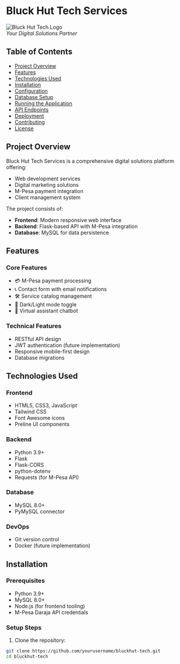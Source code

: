 # Bluck Hut Tech Services

![Bluck Hut Tech Logo](https://via.placeholder.com/150x50?text=Bluck+Hut+Tech)  
*Your Digital Solutions Partner*

## Table of Contents
- [Project Overview](#project-overview)
- [Features](#features)
- [Technologies Used](#technologies-used)
- [Installation](#installation)
- [Configuration](#configuration)
- [Database Setup](#database-setup)
- [Running the Application](#running-the-application)
- [API Endpoints](#api-endpoints)
- [Deployment](#deployment)
- [Contributing](#contributing)
- [License](#license)

## Project Overview

Bluck Hut Tech Services is a comprehensive digital solutions platform offering:
- Web development services
- Digital marketing solutions
- M-Pesa payment integration
- Client management system

The project consists of:
- **Frontend**: Modern responsive web interface
- **Backend**: Flask-based API with M-Pesa integration
- **Database**: MySQL for data persistence

## Features

### Core Features
- 💳 M-Pesa payment processing
- 📞 Contact form with email notifications
- 🛠️ Service catalog management
- 🌙 Dark/Light mode toggle
- 🤖 Virtual assistant chatbot

### Technical Features
- RESTful API design
- JWT authentication (future implementation)
- Responsive mobile-first design
- Database migrations

## Technologies Used

### Frontend
- HTML5, CSS3, JavaScript
- Tailwind CSS
- Font Awesome icons
- Preline UI components

### Backend
- Python 3.9+
- Flask
- Flask-CORS
- python-dotenv
- Requests (for M-Pesa API)

### Database
- MySQL 8.0+
- PyMySQL connector

### DevOps
- Git version control
- Docker (future implementation)

## Installation

### Prerequisites
- Python 3.9+
- MySQL 8.0+
- Node.js (for frontend tooling)
- M-Pesa Daraja API credentials

### Setup Steps

1. Clone the repository:
```bash
git clone https://github.com/yourusername/bluckhut-tech.git
cd bluckhut-tech